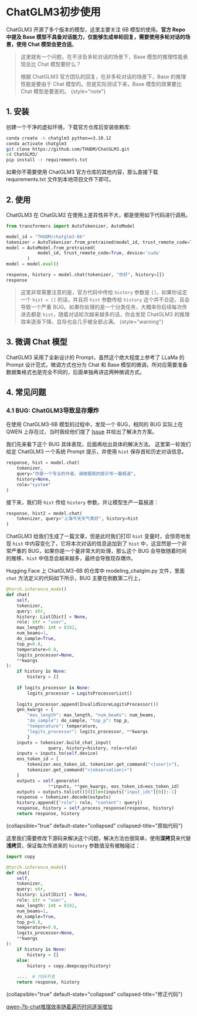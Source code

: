 # ChatGLM3初步使用

<show-structure depth="2"/>

ChatGLM3 开源了多个版本的模型，这里主要关注 6B 模型的使用。**官方 Repo 中提及 Base 模型不具备对话能力，仅能够生成单轮回复，需要使用多轮对话的场景，使用 Chat 模型会更合适**。

> 这里就有一个问题，在不涉及多轮对话的场景下，Base 模型的推理性能表现会比 Chat 模型要好么？
> 
> 根据 ChatGLM3 官方团队的回复，在非多轮对话的场景下，Base 的推理性能是要由于 Chat 模型的。但是实际测试下来，Base 模型的效果要比 Chat 模型是要差的。
{style="note"}


## 1. 安装

创建一个干净的虚拟环境，下载官方仓库后安装依赖库:

```Bash
conda create -n chatglm3 python==3.10.12
conda activate chatglm3
git clone https://github.com/THUDM/ChatGLM3.git
cd ChatGLM3/
pip install -r requirements.txt
```

如果你不需要使用 ChatGLM3 官方仓库的其他内容，那么直接下载 requirements.txt 文件到本地项目文件下即可。


## 2. 使用

ChatGLM3 在 ChatGLM2 在使用上差异性并不大，都是使用如下代码进行调用。

```Python
from transformers import AutoTokenizer, AutoModel

model_id = "THUDM/chatglm3-6b"
tokenizer = AutoTokenizer.from_pretrained(model_id, trust_remote_code=True)
model = AutoModel.from_pretrained(
            model_id, trust_remote_code=True, device='cuda'
        )
model = model.eval()

response, history = model.chat(tokenizer, "你好", history=[])
response
```

> 这里非常需要注意的是，官方代码中传给 `history` 参数是 `[]`，如果你设定一个 `hist = []` 的话，并且将 `hist` 参数传给 `history` 这个并不合适，且会导致一个严重 BUG。如果你处理的是一个分类任务，大概率你后续每次传进去都是 `hist`，随着对话轮次越来越多的话，你会发现 ChatGLM3 的推理效率逐渐下降，显存也会几乎被全部占满。
{style="warning"}


## 3. 微调 Chat 模型

ChatGLM3 采用了全新设计的 Prompt，虽然这个绝大程度上参考了 LLaMa 的 Prompt 设计范式，微调方式也分为 Chat 和 Base 模型的微调，所对应需要准备数据集格式也是完全不同的，后面单独再讲这两种微调方式。

## 4. 常见问题


### 4.1  BUG: ChatGLM3导致显存爆炸

在使用 ChatGLM3-6B 模型的过程中，发现一个 BUG，相同的 BUG 实际上在 QWEN 上存在过，当时我给他们提了 [Issue](https://github.com/QwenLM/Qwen/issues/527) 并给出了解决方方案。

我们先来看下这个 BUG 具体表现，后面再给出具体的解决方法。 这里第一轮我们给定 ChatGLM3 一个系统 Prompt 提示，并使用 `hist` 保存首轮历史对话信息。

```Python
response, hist = model.chat(
    tokenizer, 
    query="你是一个专业的作者，请根据我的提示写一篇报道",
    history=None,
    role="system"
)
```

接下来，我们将 `hist` 传给 `history` 参数，并让模型生产一篇报道：

```Python
response, hist2 = model.chat(
    tokenizer, query="上海今天天气真好", history=hist
)
```

ChatGLM3 给我们生成了一篇文章，但是此时我们打印 `hist` 变量时，会惊奇地发现 `hist` 中内容变化了，它将本次对话的信息追加到了 `hist` 中，这显然是一个非常严重的 BUG，如果你是一个量非常大的处理，那么这个 BUG 会导致随着时间的推移，`hist` 中信息会越来越多，最终会导致现存爆炸。

Hugging Face 上 ChatGLM3-6B 的仓库中 modeling_chatglm.py 文件，里面 `chat` 方法定义的代码如下所示，BUG 主要在倒数第二行上，

```Python
@torch.inference_mode()
def chat(
    self, 
    tokenizer, 
    query: str, 
    history: List[Dict] = None, 
    role: str = "user",
    max_length: int = 8192, 
    num_beams=1, 
    do_sample=True, 
    top_p=0.8, 
    temperature=0.8, 
    logits_processor=None,
    **kwargs
):
    if history is None:
        history = []
    
    if logits_processor is None:
        logits_processor = LogitsProcessorList()
    
    logits_processor.append(InvalidScoreLogitsProcessor())
    gen_kwargs = {
        "max_length": max_length, "num_beams": num_beams,
        "do_sample": do_sample, "top_p": top_p,
        "temperature": temperature, 
        "logits_processor": logits_processor, **kwargs
        }
    inputs = tokenizer.build_chat_input(
                query, history=history, role=role)
    inputs = inputs.to(self.device)
    eos_token_id = [
        tokenizer.eos_token_id, tokenizer.get_command("<|user|>"),
        tokenizer.get_command("<|observation|>")
    ]
    outputs = self.generate(
                **inputs, **gen_kwargs, eos_token_id=eos_token_id)
    outputs = outputs.tolist()[0][len(inputs["input_ids"][0]):-1]
    response = tokenizer.decode(outputs)
    history.append({"role": role, "content": query})
    response, history = self.process_response(response, history)
    return response, history
```
{collapsible="true" default-state="collapsed" collapsed-title="原始代码"}


这里我们需要修改下源码来解决这个问题，解决方法也很简单，使用**深拷贝**来代替**浅拷贝**，保证每次传进来的 `history` 参数值没有被触碰过：

```Python
import copy

@torch.inference_mode()
def chat(
    self, 
    tokenizer, 
    query: str, 
    history: List[Dict] = None, 
    role: str = "user",
    max_length: int = 8192, 
    num_beams=1, 
    do_sample=True, 
    top_p=0.8, 
    temperature=0.8, 
    logits_processor=None,
    **kwargs
):
    if history is None:
        history = []
    else:
        history = copy.deepcopy(history)
    
    ....  # 代码不变
    return response, history
```
{collapsible="true" default-state="collapsed" collapsed-title="修正代码"}



<seealso>
<category ref="ref_issues">
    <a href="https://github.com/QwenLM/Qwen/issues/527">qwen-7b-chat推理效率随着遍历时间逐渐增加</a>
</category>
</seealso>


